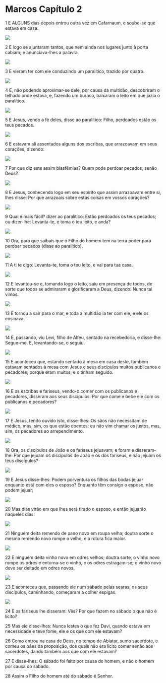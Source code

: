 # Marcos Capítulo 2

1	E ALGUNS dias depois entrou outra vez em Cafarnaum, e soube-se que estava em casa.

![](.img/41_Mk_02_01_RG.jpg)

2	E logo se ajuntaram tantos, que nem ainda nos lugares junto à porta cabiam; e anunciava-lhes a palavra.

![](.img/41_Mk_02_02_RG.jpg)

3	E vieram ter com ele conduzindo um paralítico, trazido por quatro.

![](.img/41_Mk_02_03_RG.jpg)

4	E, não podendo aproximar-se dele, por causa da multidão, descobriram o telhado onde estava, e, fazendo um buraco, baixaram o leito em que jazia o paralítico.

![](.img/41_Mk_02_04_RG.jpg)

5	E Jesus, vendo a fé deles, disse ao paralítico: Filho, perdoados estão os teus pecados.

![](.img/41_Mk_02_05_RG.jpg)

6	E estavam ali assentados alguns dos escribas, que arrazoavam em seus corações, dizendo:

![](.img/41_Mk_02_06_RG.jpg)

7	Por que diz este assim blasfêmias? Quem pode perdoar pecados, senão Deus?

![](.img/41_Mk_02_07_RG.jpg)

8	E Jesus, conhecendo logo em seu espírito que assim arrazoavam entre si, lhes disse: Por que arrazoais sobre estas coisas em vossos corações?

![](.img/41_Mk_02_08_RG.jpg)

9	Qual é mais fácil? dizer ao paralítico: Estão perdoados os teus pecados; ou dizer-lhe: Levanta-te, e toma o teu leito, e anda?

![](.img/41_Mk_02_09_RG.jpg)

10	Ora, para que saibais que o Filho do homem tem na terra poder para perdoar pecados (disse ao paralítico),

![](.img/41_Mk_02_10_RG.jpg)

11	A ti te digo: Levanta-te, toma o teu leito, e vai para tua casa.

![](.img/41_Mk_02_11_RG.jpg)

12	E levantou-se e, tomando logo o leito, saiu em presença de todos, de sorte que todos se admiraram e glorificaram a Deus, dizendo: Nunca tal vimos.

![](.img/41_Mk_02_12_RG.jpg)

13	E tornou a sair para o mar, e toda a multidão ia ter com ele, e ele os ensinava.

![](.img/41_Mk_02_13_RG.jpg)

14	E, passando, viu Levi, filho de Alfeu, sentado na recebedoria, e disse-lhe: Segue-me. E, levantando-se, o seguiu.

![](.img/41_Mk_02_14_RG.jpg)

15	E aconteceu que, estando sentado à mesa em casa deste, também estavam sentados à mesa com Jesus e seus discípulos muitos publicanos e pecadores; porque eram muitos, e o tinham seguido.

![](.img/41_Mk_02_15_RG.jpg)

16	E os escribas e fariseus, vendo-o comer com os publicanos e pecadores, disseram aos seus discípulos: Por que come e bebe ele com os publicanos e pecadores?

![](.img/41_Mk_02_16_RG.jpg)

17	E Jesus, tendo ouvido isto, disse-lhes: Os sãos não necessitam de médico, mas, sim, os que estão doentes; eu não vim chamar os justos, mas, sim, os pecadores ao arrependimento.

![](.img/41_Mk_02_17_RG.jpg)

18	Ora, os discípulos de João e os fariseus jejuavam; e foram e disseram-lhe: Por que jejuam os discípulos de João e os dos fariseus, e não jejuam os teus discípulos?

![](.img/41_Mk_02_18_RG.jpg)

19	E Jesus disse-lhes: Podem porventura os filhos das bodas jejuar enquanto está com eles o esposo? Enquanto têm consigo o esposo, não podem jejuar;

![](.img/41_Mk_02_19_RG.jpg)

20	Mas dias virão em que lhes será tirado o esposo, e então jejuarão naqueles dias.

![](.img/41_Mk_02_20_RG.jpg)

21	Ninguém deita remendo de pano novo em roupa velha; doutra sorte o mesmo remendo novo rompe o velho, e a rotura fica maior.

![](.img/41_Mk_02_21_RG.jpg)

22	E ninguém deita vinho novo em odres velhos; doutra sorte, o vinho novo rompe os odres e entorna-se o vinho, e os odres estragam-se; o vinho novo deve ser deitado em odres novos.

![](.img/41_Mk_02_22_RG.jpg)

23	E aconteceu que, passando ele num sábado pelas searas, os seus discípulos, caminhando, começaram a colher espigas.

![](.img/41_Mk_02_23_RG.jpg)

24	E os fariseus lhe disseram: Vês? Por que fazem no sábado o que não é lícito?

25	Mas ele disse-lhes: Nunca lestes o que fez Davi, quando estava em necessidade e teve fome, ele e os que com ele estavam?

26	Como entrou na casa de Deus, no tempo de Abiatar, sumo sacerdote, e comeu os pães da proposição, dos quais não era lícito comer senão aos sacerdotes, dando também aos que com ele estavam?

27	E disse-lhes: O sábado foi feito por causa do homem, e não o homem por causa do sábado.

28	Assim o Filho do homem até do sábado é Senhor.

